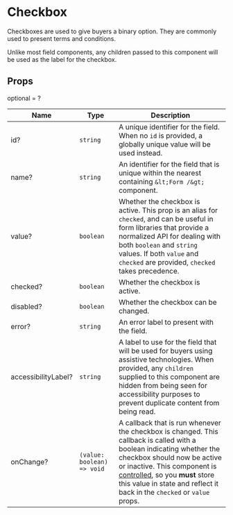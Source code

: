 # Checkbox

Checkboxes are used to give buyers a binary option. They are commonly used to
present terms and conditions.

Unlike most field components, any children passed to this component will be used
as the label for the checkbox.

## Props
optional = ?

| Name | Type | Description |
| --- | --- | --- |
| id? | <code>string</code> | A unique identifier for the field. When no `id` is provided, a globally unique value will be used instead.  |
| name? | <code>string</code> | An identifier for the field that is unique within the nearest containing `&lt;Form /&gt;` component.  |
| value? | <code>boolean</code> | Whether the checkbox is active. This prop is an alias for `checked`, and can be useful in form libraries that provide a normalized API for dealing with both `boolean` and `string` values. If both `value` and `checked` are provided, `checked` takes precedence.  |
| checked? | <code>boolean</code> | Whether the checkbox is active.  |
| disabled? | <code>boolean</code> | Whether the checkbox can be changed.  |
| error? | <code>string</code> | An error label to present with the field.  |
| accessibilityLabel? | <code>string</code> | A label to use for the field that will be used for buyers using assistive technologies. When provided, any `children` supplied to this component are hidden from being seen for accessibility purposes to prevent duplicate content from being read.  |
| onChange? | <code>(value: boolean) => void</code> | A callback that is run whenever the checkbox is changed. This callback is called with a boolean indicating whether the checkbox should now be active or inactive. This component is [controlled](https://reactjs.org/docs/forms.html#controlled-components), so you **must** store this value in state and reflect it back in the `checked` or `value` props.  |